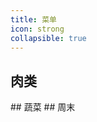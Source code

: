```yaml
---
title: 菜单
icon: strong
collapsible: true
---
```


## 肉类
<OrderFood :list="meatList"/>
## 蔬菜
<OrderFood :list="vegetableList"/>
## 周末
<OrderFood :list="weekendList"/>
<script setup lang="ts">
import OrderFood from '@source/components/OrderFood.vue'
const meatList = [
    '剁椒蒸排骨', '小炒黄牛肉','煎鸡翅','爆炒虾仁','清蒸鲈鱼','花甲鸡蛋豆腐娃娃菜', '红烧罗非鱼(L)', '小炒肉', '鸡腿扒', '爆炒花甲', '油焖大虾', '砂锅粥', '盐焗鸡', '白粥套餐', '隔水蒸鸡腿', '炒米粉', '炒饭', '虾仁滑蛋', '滑蛋牛肉', '烧腊', '玉米胡萝卜排骨汤', '鹿茸菇鸡汤&上汤娃娃菜', '烧鸡(外)', '烧鸡拼排骨(外)', '茄汁大虾', '肉蟹煲', '农家一碗香'
]
const vegetableList = [
    '蒜蓉娃娃菜', '蒜蓉生菜','蒸茄子','爆炒菠菜','西兰花炒鸡蛋','白灼菜心','爆炒通心菜'
]
const weekendList = [
    '牛肉火锅','椰子鸡','海鲜火锅','火锅','烧烤(外)','烤鱼(外)','外面吃','炒菜'
]
</script>
